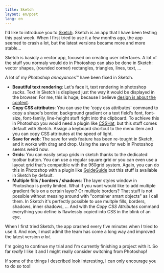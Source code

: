 ```yaml
---
title: Sketch
layout: en/post
lang: en
---
```

I'd like to introduce you to [Sketch](http://www.bohemiancoding.com/sketch/). Sketch is an app that I have been testing this past week. When I first tried to use it a few months ago, the app seemed to crash a lot, but the latest versions became more and more stable...

Sketch is basicly a vector app, focused on creating user interfaces. A lot of the stuff you normaly would do in Photoshop can also be done in Sketch: vector shapes, (rounded corner) rectangles, triangles, lines, text, ...

A lot of my *Photoshop annoyances™* have been fixed in Sketch.

- **Beautiful text rendering**: Let's face it, text rendering in photoshop *sucks*. Text in Sketch is displayed just the way it would be displayed in the browser. For me, this is huge, because I believe [design is about the content](https://twitter.com/zeldman/statuses/804159148).
- **Copy CSS attributes**: You can use the 'copy css attributes' command to copy a shape's border, background gradient or a text field's font, font-size, font-family, line-height stuff right into the clipboard. To achieve this in Photoshop you would need a plugin like [CSSHat](https://csshat.com), but this stuff comes default with Sketch. Assign a keyboard shortcut to the menu item and you can copy CSS attributes at the speed of light.
- **Save for web**: The save for web feature has been re-tought in Sketch, and it works with drag and drop. Using the save for web in Photoshop seems weird now.
- **Grids**: You can easily setup grids in sketch thanks to the dedicated toolbar button. You can use a regular square grid or you can even use a layout grid that's compatible with the 960grid system. Again, you can do this in Photoshop with a plugin like [GuideGuide](http://guideguide.me) but this stuff is available in Sketch by default.
- **Multiple fills / borders / shadows**: The layer styles window in Photoshop is pretty limited. What if you want would like to add multiple gradient fiels on a certain layer? Or multiple borders? That stuff is not possible without messing around with "container smart objects" as I call them. In Sketch it's perfectly possible to use multple fills, borders, shadows, inner shadows, ... And with the *Copy CSS Attributes* command everything you define is flawlessly copied into CSS in the blink of an eye.

When I first tried Sketch, the app crashed every five minutes when I tried to use it. And now, I must admit the team has come a long way and improved the latest version *a lot*.

I'm going to continue my trial and I'm currently finishing a project with it. So far *really* I like it and I might really consider switching from Photoshop!

If some of the things I described look interesting, I can only encourage you to do so too!
